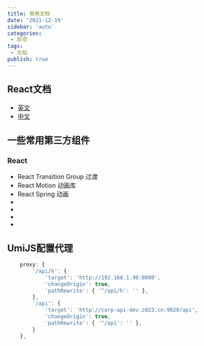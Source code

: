 ```yaml
---
title: 常用文档
date: '2021-12-19'
sidebar: 'auto'
categories:
 - 杂项
tags:
 - 文档
publish: true
---
```


## React文档
- [英文](https://reactjs.org/)
- [中文](https://zh-hans.reactjs.org/)


## 一些常用第三方组件
### React
-  React Transition Group 过渡
-  React Motion 动画库
-  React Spring 动画
-  
-  
-  
-  

## UmiJS配置代理
```js
    proxy: {
        '/api/h': {
            'target': 'http://192.168.1.90:8080',
            'changeOrigin': true,
            'pathRewrite': { '^/api/h': '' },
        },
        '/api': {
            'target': 'http://corp-api-dev.z023.cn:9020/api',
            'changeOrigin': true,
            'pathRewrite': { '^/api': '' },
        }
    },
```